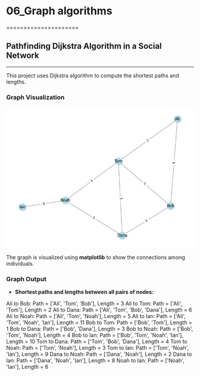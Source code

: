 # 06_Graph algorithms

=====================

## Pathfinding Dijkstra Algorithm in a Social Network

---

This project uses Dijkstra algorithm to compute the shortest paths and lengths.

### Graph Visualization

![Social Network Graph](../img/social_network3.png)

The graph is visualized using **matplotlib** to show the connections among individuals.

### Graph Output

- **Shortest paths and lengths between all pairs of nodes:**

Ali to Bob: Path = ['Ali', 'Tom', 'Bob'], Length = 3
Ali to Tom: Path = ['Ali', 'Tom'], Length = 2
Ali to Dana: Path = ['Ali', 'Tom', 'Bob', 'Dana'], Length = 6
Ali to Noah: Path = ['Ali', 'Tom', 'Noah'], Length = 5
Ali to Ian: Path = ['Ali', 'Tom', 'Noah', 'Ian'], Length = 11
Bob to Tom: Path = ['Bob', 'Tom'], Length = 1
Bob to Dana: Path = ['Bob', 'Dana'], Length = 3
Bob to Noah: Path = ['Bob', 'Tom', 'Noah'], Length = 4
Bob to Ian: Path = ['Bob', 'Tom', 'Noah', 'Ian'], Length = 10
Tom to Dana: Path = ['Tom', 'Bob', 'Dana'], Length = 4
Tom to Noah: Path = ['Tom', 'Noah'], Length = 3
Tom to Ian: Path = ['Tom', 'Noah', 'Ian'], Length = 9
Dana to Noah: Path = ['Dana', 'Noah'], Length = 2
Dana to Ian: Path = ['Dana', 'Noah', 'Ian'], Length = 8
Noah to Ian: Path = ['Noah', 'Ian'], Length = 6
